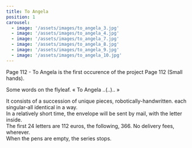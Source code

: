 ```yaml
---
title: To Angela
position: 1
carousel:
  - image: '/assets/images/to_angela_3.jpg'
  - image: '/assets/images/to_angela_4.jpg'
  - image: '/assets/images/to_angela_7.jpg'
  - image: '/assets/images/to_angela_8.jpg'
  - image: '/assets/images/to_angela_9.jpg'
  - image: '/assets/images/to_angela_10.jpg'
---
```


Page 112 - To Angela is the first occurence of the project Page 112 (Small hands).  

Some words on the flyleaf. « To Angela ..(..).. »  


It consists of a succession of unique pieces, robotically-handwritten. each singular-all identical in a way.  
In a relatively short time, the envelope will be sent by mail, with the letter inside.  
The first 24 letters are 112 euros, the following, 366. No delivery fees, wherever.  
When the pens are empty, the series stops.